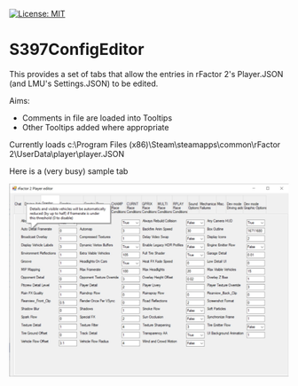 [![License: MIT](https://img.shields.io/badge/License-MIT-yellow.svg)](https://opensource.org/licenses/MIT)
# S397ConfigEditor

This provides a set of tabs that allow the entries in rFactor 2's Player.JSON (and LMU's Settings.JSON) to be edited.

Aims:
* Comments in file are loaded into Tooltips
* Other Tooltips added where appropriate

Currently loads c:\Program Files (x86)\Steam\steamapps\common\rFactor 2\UserData\player\player.JSON 

Here is a (very busy) sample tab

![](https://github.com/TonyWhitley/S397ConfigEditor/blob/master/Documentation/GraphicsOptions.jpg)
